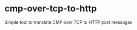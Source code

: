cmp-over-tcp-to-http
====================

Simple tool to translate CMP over TCP to HTTP post messages
